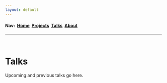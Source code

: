 ```yaml
---
layout: default
---
```

<h4>Nav:&nbsp; <a href="/index">Home</a>&nbsp; <a href="/projects">Projects</a>&nbsp; <a href="/talks">Talks</a>&nbsp; <a href="/about">About</a></h4>
<hr>
<div class="blurb">
	<br>
	<h1>Talks</h1>
	<p>Upcoming and previous talks go here.</p>
</div>
